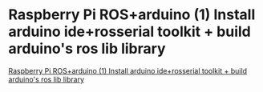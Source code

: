 # Raspberry Pi ROS+arduino (1) Install arduino ide+rosserial toolkit + build arduino's ros lib library
[Raspberry Pi ROS+arduino (1) Install arduino ide+rosserial toolkit + build arduino's ros lib library](https://aiwithcloud.com/2022/09/16/raspberry_pi_rosarduino_1_install_arduino_iderosserial_toolkit__build_arduinos_ros_lib_library/)
